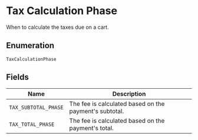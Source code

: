 <!-- Optimized: 2025-10-06 -->
<!-- RPM: 1.6.2.1.1.6.2.1_tax-calculation-phase_20251006 -->
<!-- Session: E2E RPM DNA Application -->
<!-- AOM: RND (Reggie & Dro) -->
<!-- COI: TECHNOLOGY -->
<!-- RPM: HIGH -->
<!-- ACTION: BUILD -->

# Tax Calculation Phase

When to calculate the taxes due on a cart.

## Enumeration

`TaxCalculationPhase`

## Fields

| Name | Description |
|  --- | --- |
| `TAX_SUBTOTAL_PHASE` | The fee is calculated based on the payment's subtotal. |
| `TAX_TOTAL_PHASE` | The fee is calculated based on the payment's total. |
